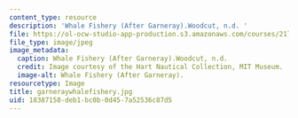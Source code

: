 ```yaml
---
content_type: resource
description: 'Whale Fishery (After Garneray).Woodcut, n.d. '
file: https://ol-ocw-studio-app-production.s3.amazonaws.com/courses/21l-705-major-authors-melville-and-morrison-fall-2003/18387158deb1bc0b0d457a52536c87d5_garneraywhalefishery.jpg
file_type: image/jpeg
image_metadata:
  caption: Whale Fishery (After Garneray).Woodcut, n.d.
  credit: Image courtesy of the Hart Nautical Collection, MIT Museum.
  image-alt: Whale Fishery (After Garneray).
resourcetype: Image
title: garneraywhalefishery.jpg
uid: 18387158-deb1-bc0b-0d45-7a52536c87d5
---
```

